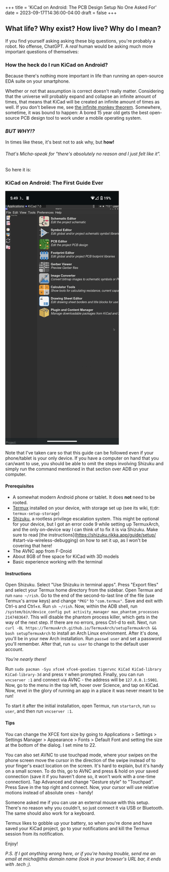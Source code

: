 +++
title = 'KiCad on Android: The PCB Design Setup No One Asked For'
date = 2023-09-17T14:36:00-04:00
draft = false
+++

## What life? Why exist? How live? Why do I mean?

If you find yourself asking asking these big questions, you're probably a robot. No offense, ChatGPT.
A _real_ human would be asking much more important questions of themselves:

### How the heck do I run KiCad on Android?

Because there's nothing more important in life than running an open-source EDA suite on your smartphone.

Whether or not that assumption is correct doesn't really matter. Considering that the universe will probably
expand and collapse an infinite amount of times, that means that KiCad will be created an infinite amount of times
as well. If you don't believe me, see [the infinite monkey theorem](https://en.wikipedia.org/wiki/Infinite_monkey_theorem).
Somewhere, sometime, it was bound to happen: A bored 15 year old gets the best open-source PCB design tool
to work under a mobile operating system.

### _BUT WHY!?_

In times like these, it's best not to ask why, but **how!**

###### That's Micha-speak for "there's absolutely no reason and I just felt like it".

So here it is:

### KiCad on Android: The First Guide Ever

![Screenshot of KiCad EDA software running on an Android mobile phone](/posts/personal-setup/kicad-on-android/images/screenshot.png)

Note that I've taken care so that this guide can be followed even if your phone/tablet is your only device. If you have a computer
on hand that you can/want to use, you should be able to omit the steps involving Shizuku and simply run the command mentioned in
that section over ADB on your computer.

#### Prerequisites

- A somewhat modern Android phone or tablet. It does **not** need to be rooted.
- [Termux](https://termux.dev/en/) installed on your device, with storage set up (see its wiki, tl;dr: `termux-setup-storage`)
- [Shizuku](https://apt.izzysoft.de/fdroid/index/apk/moe.shizuku.privileged.api), a rootless privilege escalation system. This
  might be optional for your device, but I got an error code 9 while setting up TermuxArch, and the only on-device way I can think
  of to fix it is via Shizuku. Make sure to read [the instructions](https://shizuku.rikka.app/guide/setup/
  #start-via-wireless-debugging) on how to set it up, as I won't be covering that here!
- The AVNC app from F-Droid
- About 8GB of free space for KiCad with 3D models
- Basic experience working with the terminal

#### Instructions

Open Shizuku. Select "Use Shizuku in terminal apps". Press "Export files" and select your Termux home directory from the sidebar.
Open Termux and run `nano ~/rish`. Go to the end of the second-to-last line of the file (use Termux's arrow keys) and
change `"PKG"` to `"com.termux"`. Save and exit with Ctrl-s and Ctrl+x. Run `sh ~/rish`. Now, within the ADB shell, run
`/system/bin/device_config put activity_manager max_phantom_processes 2147483647`. This will disable the phantom process killer,
which gets in the way of the next step. If there are no errors, press Ctrl-d to exit. Next, run
`curl -OL https://TermuxArch.github.io/TermuxArch/setupTermuxArch && bash setupTermuxArch` to install an Arch Linux environment.
After it's done, you'll be in your new Arch installation. Run `passwd user` and set a password you'll remember. After that, run
`su user` to change to the default user account.

_You're nearly there!_

Run `sudo pacman -Syu xfce4 xfce4-goodies tigervnc KiCad KiCad-library KiCad-library-3d` and press `Y` when prompted. Finally,
you can run `vncserver :1` and connect via AVNC - the address will be `127.0.0.1:5901`. Now, go to the menu in the top left,
hover over Science, and tap on KiCad. Now, revel in the glory of running an app in a place it was never meant to be run!

To start it after the initial installation, open Termux, run `startarch`, run `su user`, and then run `vncserver :1`.

#### Tips

You can change the XFCE font size by going to Applications > Settings > Settings Manager > Appearance > Fonts > Default Font and setting the size at the bottom of the dialog. I set mine to 22.

You can also set AVNC to use touchpad mode, where your swipes on the phone screen move the cursor in the direction of the swipe
instead of to your finger's exact location on the screen. It's hard to explain, but it's handy on a small screen. To do this, go
to AVNC and press & hold on your saved connection (save it if you haven't done so, it won't work with a one-time connection). Tap
Advanced and change "Gesture style" to "Touchpad". Press Save in the top right and connect. Now, your cursor will use relative
motions instead of absolute ones - handy!

Someone asked me if you can use an external mouse with this setup. There's no reason why you couldn't, so just connect it via USB
or Bluetooth. The same should also work for a keyboard.

Termux likes to gobble up your battery, so when you're done and have saved your KiCad project, go to your notifications and kill
the Termux session from its notification.

Enjoy!

_P.S. If I got anything wrong here, or if you're having trouble, send me an email at micha@this domain name (look in your browser's URL bar, it ends with .tech ;)._
